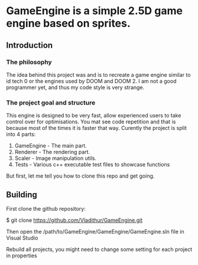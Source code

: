 # GameEngine is a simple 2.5D game engine based on sprites.
## Introduction
### The philosophy
The idea behind this project was and is to recreate a game engine similar to id tech 0 or the engines used by DOOM and DOOM 2. I am not a good programmer yet, and thus my code style is very strange.
### The project goal and structure
This engine is designed to be very fast, allow experienced users to take control over for optimisations. You mat see code repetition and that is because most of the times it is faster that way.
Curently the project is split into 4 parts:
1. GameEngine - The main part.
2. Renderer - The rendering part.
3. Scaler - Image manipulation utils.
4. Tests - Various c++ executable test files to showcase functions

But first, let me tell you how to clone this repo and get going.
## Building
First clone the github repository:

$ git clone https://github.com/Vladithur/GameEngine.git

Then open the /path/to/GameEngine/GameEngine/GameEngine.sln file in Visual Studio

Rebuild all projects, you might need to change some setting for each project in properties

